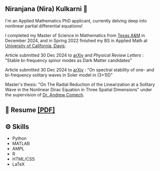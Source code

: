 ## Niranjana (Nira) Kulkarni 🌱

I'm an Applied Mathematics PhD applicant, currently delving deep into nonlinear partial differential equations! 

I completed my Master of Science in Mathematics from [Texas A&M](https://www.math.tamu.edu/) in December 2024, and in Spring 2022 finished my BS in Applied Math at [University of California, Davis](https://www.math.ucdavis.edu/).

Article submitted 30 Dec 2024 to [arXiv](https://arxiv.org/abs/2501.04027) and *Physical Review Letters* : "Stable bi-frequency spinor modes as Dark Matter candidates"

Article submitted 30 Dec 2024 to [arXiv](https://arxiv.org/abs/2412.21170) : "On spectral stability of one- and bi-frequency solitary waves in Soler model in (3+1)D"

Master's thesis: "On The Radial Reduction of the Linearization at a Solitary Wave in the Nonlinear Dirac Equation in Three Spatial Dimensions" under the supervision of [Dr. Andrew Comech](https://people.tamu.edu/~comech//homepage.html).
## 📑 Resume [[PDF]](https://github.com/Nira-python/Nira-python/blob/main/NiranjanaKulkarniResumeJanuary2025.pdf)

## ⚙️ Skills
- Python
- MATLAB
- AMPL
- R
- HTML/CSS
- LaTeX




